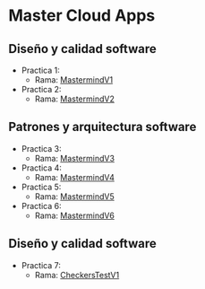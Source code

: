 # Master Cloud Apps

## Diseño y calidad software

 * Practica 1: 
    - Rama: [MastermindV1](https://github.com/franco87/mca/tree/mastermindV1)
 * Practica 2: 
    - Rama: [MastermindV2](https://github.com/franco87/mca/tree/mastermindV2)

## Patrones y arquitectura software

 * Practica 3: 
    - Rama: [MastermindV3](https://github.com/franco87/mca/tree/mastermindV3)   
 * Practica 4: 
    - Rama: [MastermindV4](https://github.com/franco87/mca/tree/mastermindV4)
 * Practica 5: 
    - Rama: [MastermindV5](https://github.com/franco87/mca/tree/mastermindV5)
 * Practica 6: 
    - Rama: [MastermindV6](https://github.com/franco87/mca/tree/mastermindV6)
 
## Diseño y calidad software

 * Practica 7:
    - Rama: [CheckersTestV1](https://github.com/franco87/mca/tree/checkersTestsV1)
